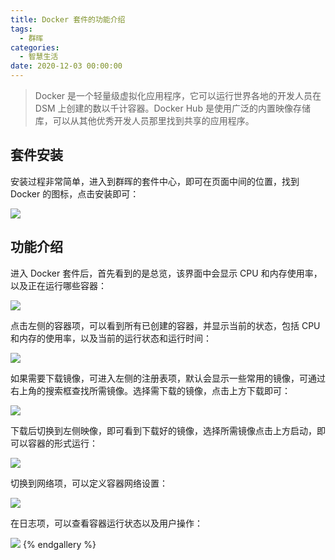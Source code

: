 ```yaml
---
title: Docker 套件的功能介绍
tags:
  - 群晖
categories:
  - 智慧生活
date: 2020-12-03 00:00:00
---
```


> Docker 是一个轻量级虚拟化应用程序，它可以运行世界各地的开发人员在 DSM 上创建的数以千计容器。Docker Hub 是使用广泛的内置映像存储库，可以从其他优秀开发人员那里找到共享的应用程序。

<!-- more -->

## 套件安装

安装过程非常简单，进入到群晖的套件中心，即可在页面中间的位置，找到 Docker 的图标，点击安装即可：

![](https://cdn.dusays.com/2020/12/288-1.jpg)

## 功能介绍

进入 Docker 套件后，首先看到的是总览，该界面中会显示 CPU 和内存使用率，以及正在运行哪些容器：

![](https://cdn.dusays.com/2020/12/288-2.jpg)

点击左侧的容器项，可以看到所有已创建的容器，并显示当前的状态，包括 CPU 和内存的使用率，以及当前的运行状态和运行时间：

![](https://cdn.dusays.com/2020/12/288-3.jpg)

如果需要下载镜像，可进入左侧的注册表项，默认会显示一些常用的镜像，可通过右上角的搜索框查找所需镜像。选择需下载的镜像，点击上方下载即可：

![](https://cdn.dusays.com/2020/12/288-4.jpg)

下载后切换到左侧映像，即可看到下载好的镜像，选择所需镜像点击上方启动，即可以容器的形式运行：

![](https://cdn.dusays.com/2020/12/288-5.jpg)

切换到网络项，可以定义容器网络设置：

![](https://cdn.dusays.com/2020/12/288-6.jpg)

在日志项，可以查看容器运行状态以及用户操作：

![](https://cdn.dusays.com/2020/12/288-7.jpg)
{% endgallery %}